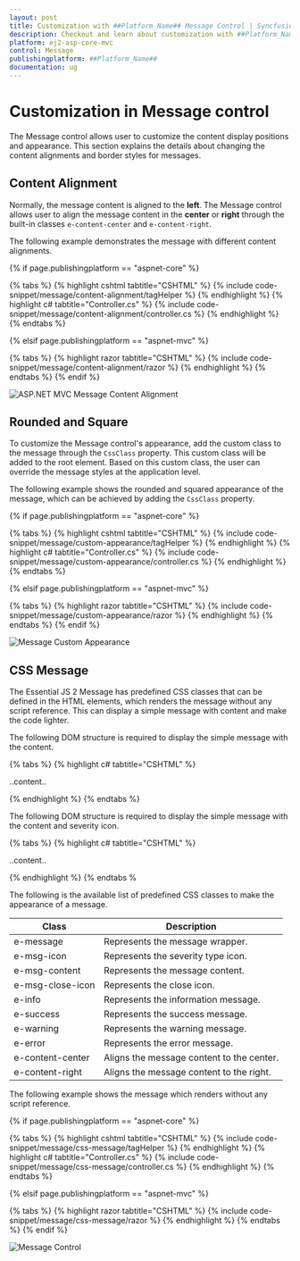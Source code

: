 ```yaml
---
layout: post
title: Customization with ##Platform_Name## Message Control | Syncfusion
description: Checkout and learn about customization with ##Platform_Name## Message control of Syncfusion Essential JS 2 and more details.
platform: ej2-asp-core-mvc
control: Message
publishingplatform: ##Platform_Name##
documentation: ug
---
```


# Customization in Message control

The Message control allows user to customize the content display positions and appearance. This section explains the details about changing the content alignments and border styles for messages.

## Content Alignment

Normally, the message content is aligned to the **left**. The Message control allows user to align the message content in the **center** or **right** through the built-in classes `e-content-center` and `e-content-right`.

The following example demonstrates the message with different content alignments.

{% if page.publishingplatform == "aspnet-core" %}

{% tabs %}
{% highlight cshtml tabtitle="CSHTML" %}
{% include code-snippet/message/content-alignment/tagHelper %}
{% endhighlight %}
{% highlight c# tabtitle="Controller.cs" %}
{% include code-snippet/message/content-alignment/controller.cs %}
{% endhighlight %}
{% endtabs %}

{% elsif page.publishingplatform == "aspnet-mvc" %}

{% tabs %}
{% highlight razor tabtitle="CSHTML" %}
{% include code-snippet/message/content-alignment/razor %}
{% endhighlight %}
{% endtabs %}
{% endif %}

![ASP.NET MVC Message Content Alignment](images/message-content-alignment.png)

## Rounded and Square

To customize the Message control's appearance, add the custom class to the message through the `CssClass` property. This custom class will be added to the root element. Based on this custom class, the user can override the message styles at the application level.

The following example shows the rounded and squared appearance of the message, which can be achieved by adding the `CssClass` property.

{% if page.publishingplatform == "aspnet-core" %}

{% tabs %}
{% highlight cshtml tabtitle="CSHTML" %}
{% include code-snippet/message/custom-appearance/tagHelper %}
{% endhighlight %}
{% highlight c# tabtitle="Controller.cs" %}
{% include code-snippet/message/custom-appearance/controller.cs %}
{% endhighlight %}
{% endtabs %}

{% elsif page.publishingplatform == "aspnet-mvc" %}

{% tabs %}
{% highlight razor tabtitle="CSHTML" %}
{% include code-snippet/message/custom-appearance/razor %}
{% endhighlight %}
{% endtabs %}
{% endif %}

![Message Custom Appearance](images/message-rounded-square.png)

## CSS Message

The Essential JS 2 Message has predefined CSS classes that can be defined in the HTML elements, which renders the message without any script reference. This can display a simple message with content and make the code lighter.

The following DOM structure is required to display the simple message with the content.

{% tabs %}
{% highlight c# tabtitle="CSHTML" %}

<div class="e-message">
    <div class="e-msg-content">..content..</div>
</div>

{% endhighlight %}
{% endtabs %}

The following DOM structure is required to display the simple message with the content and severity icon.

{% tabs %}
{% highlight c# tabtitle="CSHTML" %}

<div class="e-message">
    <span class="e-msg-icon"></span>
    <div class="e-msg-content">..content..</div>
</div>

{% endhighlight %}
{% endtabs %

The following is the available list of predefined CSS classes to make the appearance of a message.

| Class | Description |
| -------- | -------- |
| e-message | Represents the message wrapper. |
| e-msg-icon | Represents the severity type icon. |
| e-msg-content | Represents the message content. |
| e-msg-close-icon | Represents the close icon. |
| e-info | Represents the information message. |
| e-success | Represents the success message. |
| e-warning | Represents the warning message. |
| e-error | Represents the error message. |
| e-content-center | Aligns the message content to the center. |
| e-content-right | Aligns the message content to the right. |

The following example shows the message which renders without any script reference.

{% if page.publishingplatform == "aspnet-core" %}

{% tabs %}
{% highlight cshtml tabtitle="CSHTML" %}
{% include code-snippet/message/css-message/tagHelper %}
{% endhighlight %}
{% highlight c# tabtitle="Controller.cs" %}
{% include code-snippet/message/css-message/controller.cs %}
{% endhighlight %}
{% endtabs %}

{% elsif page.publishingplatform == "aspnet-mvc" %}

{% tabs %}
{% highlight razor tabtitle="CSHTML" %}
{% include code-snippet/message/css-message/razor %}
{% endhighlight %}
{% endtabs %}
{% endif %}

![Message Control](images/message-default.png)